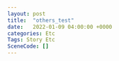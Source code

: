 ```yaml
---
layout: post
title:  "others_test"
date:   2022-01-09 04:00:00 +0000
categories: Etc
Tags: Story Etc
SceneCode: []
---
```


